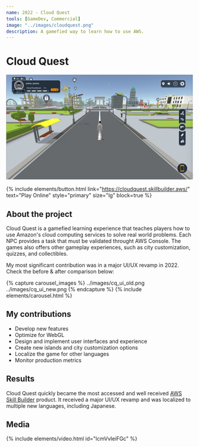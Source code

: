 ```yaml
---
name: 2022 - Cloud Quest
tools: [GameDev, Commercial]
image: "../images/cloudquest.png"
description: A gamefied way to learn how to use AWS.
---
```


# Cloud Quest

![Intro](../images/cloudquest.png "Cloud Quest's 3D world")

{% include elements/button.html link="https://cloudquest.skillbuilder.aws/" text="Play Online" style="primary" size="lg" block=true %}

## About the project

Cloud Quest is a gamefied learning experience that teaches players how to use Amazon's cloud computing services to solve real world problems. Each NPC provides a task that must be validated throught AWS Console. The games also offers other gameplay experiences, such as city customization, quizzes, and collectibles.

My most significant contribution was in a major UI/UX revamp in 2022. Check the before & after comparison below:

{% capture carousel_images %}
../images/cq_ui_old.png
../images/cq_ui_new.png
{% endcapture %}
{% include elements/carousel.html %}

## My contributions

- Develop new features
- Optimize for WebGL
- Design and implement user interfaces and experience
- Create new islands and city customization options
- Localize the game for other languages
- Monitor production metrics

## Results

Cloud Quest quickly became the most accessed and well received <a href="https://explore.skillbuilder.aws/learn">AWS Skill Builder</a> product. It received a major UI/UX revamp and was localized to multiple new languages, including Japanese.

## Media

{% include elements/video.html id="lcmVvIeiFGc" %}
